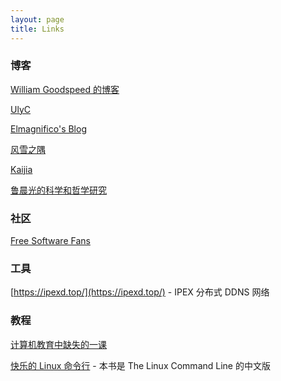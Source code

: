 ```yaml
---
layout: page
title: Links
---
```

### 博客

[William Goodspeed 的博客](https://hackflow.org/)

[UlyC](https://ulyc.github.io/)

[Elmagnifico's Blog](http://elmagnifico.tech)

[风雪之隅](https://www.laruence.com/)

[Kaijia](https://www.kaijia.me/)

[鲁晨光的科学和哲学研究](https://blog.sciencenet.cn/?2056)

### 社区

[Free Software Fans](https://fsfans.club/)

### 工具

[https://ipexd.top/](https://ipexd.top/) - IPEX 分布式 DDNS 网络

### 教程

[计算机教育中缺失的一课](https://missing-semester-cn.github.io/)

[快乐的 Linux 命令行](https://billie66.github.io/TLCL/index.html) - 本书是 The Linux Command Line 的中文版
